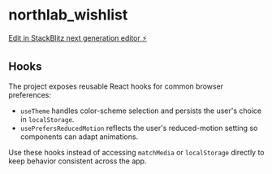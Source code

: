 # northlab_wishlist

[Edit in StackBlitz next generation editor ⚡️](https://stackblitz.com/~/github.com/fehleques/northlab_wishlist)

## Hooks

The project exposes reusable React hooks for common browser preferences:

- `useTheme` handles color-scheme selection and persists the user's choice in `localStorage`.
- `usePrefersReducedMotion` reflects the user's reduced-motion setting so components can adapt animations.

Use these hooks instead of accessing `matchMedia` or `localStorage` directly to keep behavior consistent across the app.